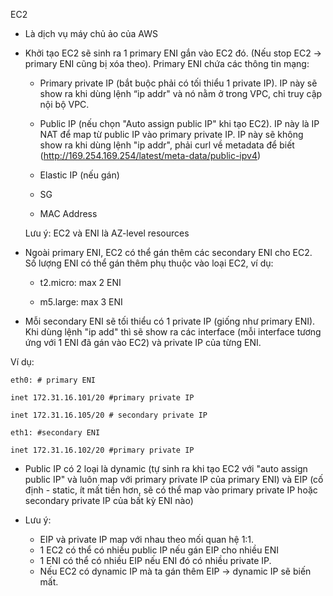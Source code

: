 EC2

- Là dịch vụ máy chủ ảo của AWS

- Khởi tạo EC2 sẽ sinh ra 1 primary ENI gắn vào EC2 đó. (Nếu stop EC2 → primary ENI cũng bị xóa theo). Primary ENI chứa các thông tin mạng:

  - Primary private IP (bắt buộc phải có tối thiểu 1 private IP). IP này sẽ show ra khi dùng lệnh “ip addr" và nó nằm ở trong VPC, chỉ truy cập nội bộ VPC.

  - Public IP (nếu chọn "Auto assign public IP" khi tạo EC2). IP này là IP NAT để map từ public IP vào primary private IP. IP này sẽ không show ra khi dùng lệnh "ip addr", phải curl về metadata để biết (http://169.254.169.254/latest/meta-data/public-ipv4)

  - Elastic IP (nếu gán)

  - SG

  - MAC Address

  Lưu ý: EC2 và ENI là AZ-level resources


- Ngoài primary ENI, EC2 có thể gán thêm các secondary ENI cho EC2. Số lượng ENI có thể gán thêm phụ thuộc vào loại EC2, ví dụ:

  - t2.micro: max 2 ENI

  - m5.large: max 3 ENI

- Mỗi secondary ENI sẽ tối thiểu có 1 private IP (giống như primary ENI). Khi dùng lệnh "ip add" thì sẽ show ra các interface (mỗi interface tương ứng với 1 ENI đã gán vào EC2) và private IP của từng ENI.

Ví dụ:
```
eth0: # primary ENI

inet 172.31.16.101/20 #primary private IP

inet 172.31.16.105/20 # secondary private IP

eth1: #secondary ENI

inet 172.31.16.102/20 #primary private IP
```

- Public IP có 2 loại là dynamic (tự sinh ra khi tạo EC2 với "auto assign public IP" và luôn map với primary private IP của primary ENI) và EIP (cố định - static, ít mất tiền hơn, sẽ có thể map vào primary private IP hoặc secondary private IP của bất kỳ ENI nào)

- Lưu ý:

  - EIP và private IP map với nhau theo mối quan hệ 1:1.
  - 1 EC2 có thể có nhiều public IP nếu gán EIP cho nhiều ENI
  - 1 ENI có thể có nhiều EIP nếu ENI đó có nhiều private IP.
  - Nếu EC2 có dynamic IP mà ta gán thêm EIP → dynamic IP sẽ biến mất.
